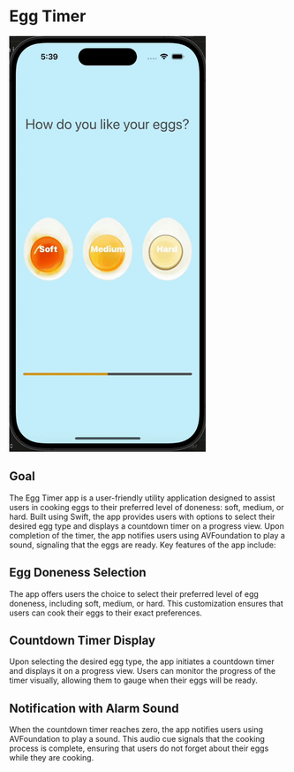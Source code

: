 # Egg Timer

![Egg-Timer](Documentation/Egg-Timer.gif)

## Goal

The Egg Timer app is a user-friendly utility application designed to assist users in cooking eggs to their preferred level of doneness: soft, medium, or hard. Built using Swift, the app provides users with options to select their desired egg type and displays a countdown timer on a progress view. Upon completion of the timer, the app notifies users using AVFoundation to play a sound, signaling that the eggs are ready. Key features of the app include:

## Egg Doneness Selection 
The app offers users the choice to select their preferred level of egg doneness, including soft, medium, or hard. This customization ensures that users can cook their eggs to their exact preferences.

## Countdown Timer Display 
Upon selecting the desired egg type, the app initiates a countdown timer and displays it on a progress view. Users can monitor the progress of the timer visually, allowing them to gauge when their eggs will be ready.

## Notification with Alarm Sound 
When the countdown timer reaches zero, the app notifies users using AVFoundation to play a sound. This audio cue signals that the cooking process is complete, ensuring that users do not forget about their eggs while they are cooking.

